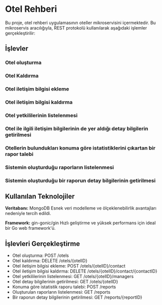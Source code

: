# Otel Rehberi

Bu proje, otel rehberi uygulamasının oteller mikroservisini içermektedir. Bu mikroservis aracılığıyla, REST protokolü kullanılarak aşağıdaki işlemler gerçekleştirilir:

## İşlevler

### Otel oluşturma
### Otel Kaldırma
### Otel iletişim bilgisi ekleme
### Otel iletişim bilgisi kaldırma
### Otel yetkililerinin listelenmesi
### Otel ile ilgili iletişim bilgilerinin de yer aldığı detay bilgilerin getirilmesi
### Otellerin bulundukları konuma göre istatistiklerini çıkartan bir rapor talebi
### Sistemin oluşturduğu raporların listelenmesi
### Sistemin oluşturduğu bir raporun detay bilgilerinin getirilmesi

## Kullanılan Teknolojiler
**Veritabanı:** MongoDB
Esnek veri modelleme ve ölçeklenebilirlik avantajları nedeniyle tercih edildi.

**Framework:** gin-gonic/gin
Hızlı geliştirme ve yüksek performans için ideal bir Go web framework'ü.

## İşlevleri Gerçekleştirme

- Otel oluşturma: POST /otels
- Otel kaldırma: DELETE /otels/{otelID}
- Otel iletişim bilgisi ekleme: POST /otels/{otelID}/contact
- Otel iletişim bilgisi kaldırma: DELETE /otels/{otelID}/contact/{contactID}
- Otel yetkililerinin listelenmesi: GET /otels/{otelID}/managers
- Otel detay bilgilerinin getirilmesi: GET /otels/{otelID}
- Konuma göre istatistik raporu talebi: POST /reports
- Oluşturulan raporların listelenmesi: GET /reports
- Bir raporun detay bilgilerinin getirilmesi: GET /reports/{reportID}